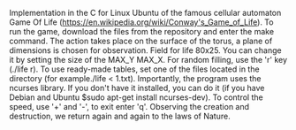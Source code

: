 Implementation in the C for Linux Ubuntu of the famous cellular automaton Game Of Life
(https://en.wikipedia.org/wiki/Conway's_Game_of_Life).
To run the game, download the files from the repository and enter the make command.
The action takes place on the surface of the torus, a plane of dimensions is chosen for observation.
Field for life 80x25. You can change it by setting the size of the MAX_Y MAX_X.
For random filling, use the 'r' key (./life r).
To use ready-made tables, set one of the files located in the directory (for example./life < 1.txt).
Importantly, the program uses the ncurses library. If you don't have it installed, you can do it 
(if you have Debian and Ubuntu $sudo apt-get install ncurses-dev).
To control the speed, use '+' and '-', to exit enter 'q'.
Observing the creation and destruction, we return again and again to the laws of Nature.
